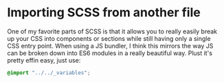 # Importing SCSS from another file
One of my favorite parts of SCSS is that it allows you to really easily break up your CSS into components or sections while still having only a single CSS entry point. When using a JS bundler, I think this mirrors the way JS can be broken down into ES6 modules in a really beautiful way. Plust it's pretty effin easy, just use:

```scss
@import "../../_variables";
```
